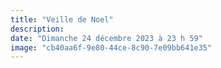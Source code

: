 ```yaml
---
title: "Veille de Noel"
description: 
date: "Dimanche 24 décembre 2023 à 23 h 59"
image: "cb40aa6f-9e80-44ce-8c90-7e09bb641e35"
---
```


‎ 